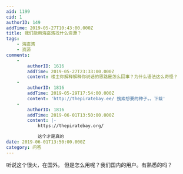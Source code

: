 ```yaml
---
aid: 1199
cid: 1
authorID: 149
addTime: 2019-05-27T10:43:00.000Z
title: 我们能用海盗湾找什么资源？
tags:
    - 海盗湾
    - 资源
comments:
    -
        authorID: 1616
        addTime: 2019-05-27T23:33:00.000Z
        content: 楼主你解释解释你说话的思路是怎么回事？为什么语法这么奇怪？
    -
        authorID: 1816
        addTime: 2019-05-29T17:54:00.000Z
        content: 'http://thepiratebay.ee/ 搜索想要的种子。。下载'
    -
        authorID: 1816
        addTime: 2019-06-01T13:50:00.000Z
        content: |-
            https://thepiratebay.org/

            这个才是真的
date: 2019-06-01T13:50:00.000Z
category: 问答
---
```


听说这个很火，在国外。 但是怎么用呢？我们国内的用户。有熟悉的吗？
